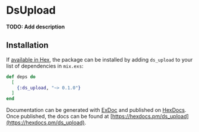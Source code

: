 # DsUpload

**TODO: Add description**

## Installation

If [available in Hex](https://hex.pm/docs/publish), the package can be installed
by adding `ds_upload` to your list of dependencies in `mix.exs`:

```elixir
def deps do
  [
    {:ds_upload, "~> 0.1.0"}
  ]
end
```

Documentation can be generated with [ExDoc](https://github.com/elixir-lang/ex_doc)
and published on [HexDocs](https://hexdocs.pm). Once published, the docs can
be found at [https://hexdocs.pm/ds_upload](https://hexdocs.pm/ds_upload).

